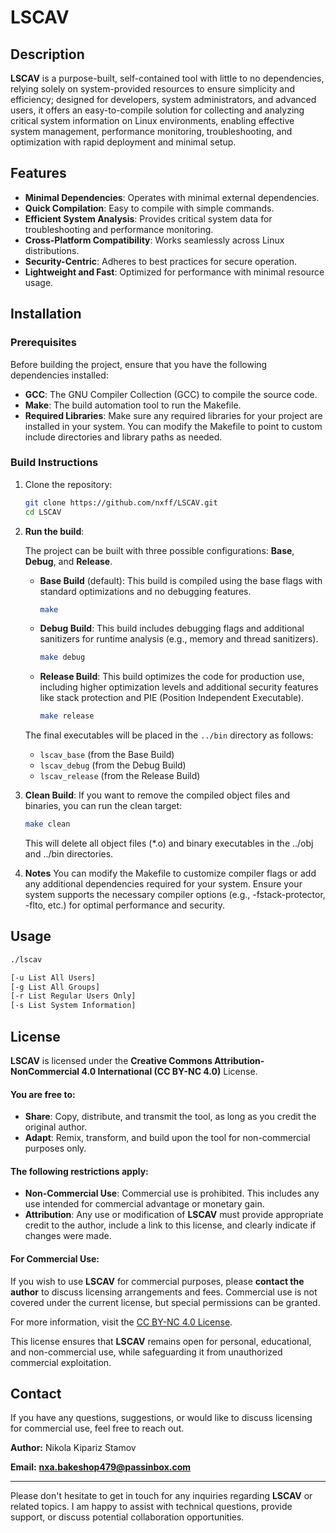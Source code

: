 # LSCAV

## Description

**LSCAV** is a purpose-built, self-contained tool with little to no dependencies, relying solely on system-provided resources to ensure simplicity and efficiency; designed for developers, system administrators, and advanced users, it offers an easy-to-compile solution for collecting and analyzing critical system information on Linux environments, enabling effective system management, performance monitoring, troubleshooting, and optimization with rapid deployment and minimal setup.

## Features

- **Minimal Dependencies**: Operates with minimal external dependencies.
- **Quick Compilation**: Easy to compile with simple commands.
- **Efficient System Analysis**: Provides critical system data for troubleshooting and performance monitoring.
- **Cross-Platform Compatibility**: Works seamlessly across Linux distributions.
- **Security-Centric**: Adheres to best practices for secure operation.
- **Lightweight and Fast**: Optimized for performance with minimal resource usage.

## Installation

### Prerequisites

Before building the project, ensure that you have the following dependencies installed:

- **GCC**: The GNU Compiler Collection (GCC) to compile the source code.
- **Make**: The build automation tool to run the Makefile.
- **Required Libraries**: Make sure any required libraries for your project are installed in your system. You can modify the Makefile to point to custom include directories and library paths as needed.

### Build Instructions

1. Clone the repository:

    ```bash
    git clone https://github.com/nxff/LSCAV.git
    cd LSCAV
    ```

2. **Run the build**:

   The project can be built with three possible configurations: **Base**, **Debug**, and **Release**.

   - **Base Build** (default):
     This build is compiled using the base flags with standard optimizations and no debugging features.
     
     ```bash
     make
     ```

   - **Debug Build**:
     This build includes debugging flags and additional sanitizers for runtime analysis (e.g., memory and thread sanitizers).
     
     ```bash
     make debug
     ```

   - **Release Build**:
     This build optimizes the code for production use, including higher optimization levels and additional security features like stack protection and PIE (Position Independent Executable).
     
     ```bash
     make release
     ```

   The final executables will be placed in the `../bin` directory as follows:
   - `lscav_base` (from the Base Build)
   - `lscav_debug` (from the Debug Build)
   - `lscav_release` (from the Release Build)

3. **Clean Build**:
   If you want to remove the compiled object files and binaries, you can run the clean target:
   
   ```bash
   make clean
   ```
   This will delete all object files (*.o) and binary executables in the ../obj and ../bin directories.

4. **Notes**
You can modify the Makefile to customize compiler flags or add any additional dependencies required for your system.
Ensure your system supports the necessary compiler options (e.g., -fstack-protector, -flto, etc.) for optimal performance and security.

## Usage

```bash
./lscav

[-u List All Users]
[-g List All Groups]
[-r List Regular Users Only]
[-s List System Information]
```

## License

**LSCAV** is licensed under the **Creative Commons Attribution-NonCommercial 4.0 International (CC BY-NC 4.0)** License.

#### You are free to:
- **Share**: Copy, distribute, and transmit the tool, as long as you credit the original author.
- **Adapt**: Remix, transform, and build upon the tool for non-commercial purposes only.

#### The following restrictions apply:
- **Non-Commercial Use**: Commercial use is prohibited. This includes any use intended for commercial advantage or monetary gain.
- **Attribution**: Any use or modification of **LSCAV** must provide appropriate credit to the author, include a link to this license, and clearly indicate if changes were made.

#### For Commercial Use:
If you wish to use **LSCAV** for commercial purposes, please **contact the author** to discuss licensing arrangements and fees. Commercial use is not covered under the current license, but special permissions can be granted.

For more information, visit the [CC BY-NC 4.0 License](https://creativecommons.org/licenses/by-nc/4.0/).

This license ensures that **LSCAV** remains open for personal, educational, and non-commercial use, while safeguarding it from unauthorized commercial exploitation.

## Contact

If you have any questions, suggestions, or would like to discuss licensing for commercial use, feel free to reach out.

**Author:**
Nikola Kipariz Stamov

**Email:**
[**nxa.bakeshop479@passinbox.com**](mailto:nxa.bakeshop479@passinbox.com)

---

Please don't hesitate to get in touch for any inquiries regarding **LSCAV** or related topics. I am happy to assist with technical questions, provide support, or discuss potential collaboration opportunities.
